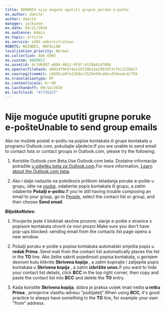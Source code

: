 ```yaml
---
title: 8000053 nije moguće uputiti grupne poruke e-pošte
ms.author: daeite
author: daeite
manager: jackiesm
ms.date: 04/21/2020
ms.audience: Admin
ms.topic: article
ms.service: o365-administration
ROBOTS: NOINDEX, NOFOLLOW
localization_priority: Normal
ms.collection: Adm_O365
ms.custom: 8000053
ms.assetid: 4c1d6987-a004-4611-9f4f-b129ab14706b
ms.openlocfilehash: dd014f9e5f4a126720614a2d92df3cfbc223bb17
ms.sourcegitcommit: c6692ce0fa1358ec3529e59ca0ecdfdea4cdc759
ms.translationtype: MT
ms.contentlocale: hr-HR
ms.lasthandoff: 09/14/2020
ms.locfileid: "47735227"
---
```

# <a name="unable-to-send-group-emails"></a><span data-ttu-id="2670a-102">Nije moguće uputiti grupne poruke e-pošte</span><span class="sxs-lookup"><span data-stu-id="2670a-102">Unable to send group emails</span></span>

<span data-ttu-id="2670a-103">Ako ne možete poslati e-poštu na popise kontakata ili grupe kontakata u programu Outlook.com, pokušajte sljedeće:</span><span class="sxs-lookup"><span data-stu-id="2670a-103">If you are unable to send email to contact lists or contact groups in Outlook.com, please try the following:</span></span>
  
1. <span data-ttu-id="2670a-104">Koristite Outlook.com Beta.</span><span class="sxs-lookup"><span data-stu-id="2670a-104">Use Outlook.com beta.</span></span> <span data-ttu-id="2670a-105">Dodatne informacije potražite [u odjeljku beta za Outlook.com](https://support.office.com/article/e2261c7f-d413-4084-8f22-21282f42d8cf).</span><span class="sxs-lookup"><span data-stu-id="2670a-105">For more information, [Learn about the Outlook.com beta](https://support.office.com/article/e2261c7f-d413-4084-8f22-21282f42d8cf).</span></span>
    
2. <span data-ttu-id="2670a-106">Ako i dalje nailazite na poteškoće prilikom skladanja poruke e-pošte u grupu, idite na [osobe](https://outlook.live.com/people/), odaberite popis kontakata ili grupu, a zatim odaberite **Pošalji e-poštu**.</span><span class="sxs-lookup"><span data-stu-id="2670a-106">If you're still having trouble composing an email to your group, go to [People](https://outlook.live.com/people/), select the contact list or group, and then choose **Send email**.</span></span>
    
 <span data-ttu-id="2670a-107">**Bilješke**</span><span class="sxs-lookup"><span data-stu-id="2670a-107">**Notes:**</span></span>
  
1. <span data-ttu-id="2670a-108">Provjerite jeste li blokirali skočne prozore: slanje e-pošte s stranice s popisom kontakata otvorit će novi prozor.</span><span class="sxs-lookup"><span data-stu-id="2670a-108">Make sure you don't have pop-ups blocked: sending email from the contacts list page opens a new window.</span></span>
    
2. <span data-ttu-id="2670a-109">Pošalji poruku e-pošte s popisa kontakata automatski smješta popis u **redak Prima** .</span><span class="sxs-lookup"><span data-stu-id="2670a-109">Send mail from the contact list automatically places the list in the **TO** line.</span></span> <span data-ttu-id="2670a-110">Ako želite sakriti pojedinosti popisa kontakata, u gornjem desnom kutu kliknite **Skrivena kopija** , a zatim kopirajte i zalijepite popis kontakata u **Skrivena kopija** , a zatim **izbrišite unos.**</span><span class="sxs-lookup"><span data-stu-id="2670a-110">If you want to hide your contact list details, click **BCC** in the top right corner, then copy and paste the contact list into **BCC** and delete the **TO** entry.</span></span> 
    
3. <span data-ttu-id="2670a-111">Kada koristite **Skrivena kopija**, dobra je praksa uvijek imati nešto **u retku Prima** , primjerice vlastitu adresu "pošiljatelj".</span><span class="sxs-lookup"><span data-stu-id="2670a-111">When using **BCC**, it's good practice to always have something in the **TO** line, for example your own "from" address.</span></span> 
    

